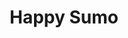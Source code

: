 ---
layout: place
title: "Happy Sumo"
permalink: /colorado/westminster/happy-sumo.html
stateAbbr: CO
stateName: Colorado
cityName: Westminster
seo:
  name: "Happy Sumo"
  type: Restaurant
  links: https://www.happysumoorchard.com/
description: "Looking for sushi in Westminster, Colorado? Check out Happy Sumo for a delightful Japanese dining experience. Enjoy a variety of sushi and other dishes in a ..."
place_id: ChIJRRDG1yN1bIcRrYFtHu1Q20o
photos:
  - name: >-
      places/ChIJRRDG1yN1bIcRrYFtHu1Q20o/photos/AeeoHcJuUe5ATzJdvm6_XbutIWWvmNxu1jO2Ba4SwWVJJUGGgyBk38TL7b9R4zInDsY6Riv97RB8ZqVrMDrrTHorYoEhESnUym6FXszVyIfSWYQavfyzxXLu6K4BspFhmFU32tZIzisOaaqjg3g7gegvBXo74fgNGY3hOG6KuFeEAElCgF3kWqv9NK1UaDUDqyzcV9QQJcoI-eXmsrSzeg7fGBCdSr-9jLKlMMNH1eSncCno_RF_7vw-fC13JaWiZcka813M2LRbkX449pn_4YZuCyucUENDTycn_UxL5dAJ-8soUfJNg5V3ce7D79IszcZlegwHTtR-LZBBtk53ZrsGfarYmLqK0XIf-FovfTuNCqPNAB1TlJu0iQtX4zCQy7mzK-VpOYvrooEQlL1wJ9Y3sP0WFm-nyqPNahyBcqJeZeU
    widthPx: 4032
    heightPx: 3024
    authorAttributions:
      - displayName: Jose Vieitez
        uri: https://maps.google.com/maps/contrib/117686600482189891551
        photoUri: >-
          https://lh3.googleusercontent.com/a-/ALV-UjV0M7u8ILu4Z_p4bHqoATS9LH_23VIdKbCvlz547iPbXn3cldaZ=s100-p-k-no-mo
    flagContentUri: >-
      https://www.google.com/local/imagery/report/?cb_client=maps_api_places.places_api&image_key=!1e10!2sCIHM0ogKEICAgIDexsuMZQ&hl=en-US
    googleMapsUri: >-
      https://www.google.com/maps/place//data=!3m4!1e2!3m2!1sCIHM0ogKEICAgIDexsuMZQ!2e10!4m2!3m1!1s0x876c7523d7c61045:0x4adb50ed1e6d81ad
  - name: >-
      places/ChIJRRDG1yN1bIcRrYFtHu1Q20o/photos/AeeoHcLIYO7N0TPjZVXu0MpAkWzD57hjBWbyuFwWzDhWY2TEE30Bvia0vMHctgGU873MyB0JorixvIUFnjyrOUpr9OPFft46jrVJtXGZeP3oZeLcda_b6aQjuGXOInO5UmiC4qzI-5y1g1nuCHqM48kk7lArmZnF6SS3qQIor1GwsJCQq1TOrCz4-tZqvqD9kXyGqE2Of9Fp9JDNmYW1lWKrmRfcINNqKvYg1tAXfc0fQZ7FwvO0g_rFS4-jZecYm96czYjLqZWgG_rcm0B9AIYdrhnmvAvbaLjAsD9DUWblIDdZ9n-6t2glc5nE4drvjZKE-cYH1PUaz4DgXeLqunQoLXZLD_9a5ekPMB2KRJf-dofIyzYxVzBrMdYrumJZM2oB0u9Z3huBNMba9RY_fXYVggnQ_ndueO2xUN5N5E3y5Ek3FA
    widthPx: 4000
    heightPx: 3000
    authorAttributions:
      - displayName: Kelly Peden
        uri: https://maps.google.com/maps/contrib/101264754590556712751
        photoUri: >-
          https://lh3.googleusercontent.com/a/ACg8ocLcwjQDxOqWAQe1FxRDh1XqLXY8yn0Io3FaPYObNHMfsQTp=s100-p-k-no-mo
    flagContentUri: >-
      https://www.google.com/local/imagery/report/?cb_client=maps_api_places.places_api&image_key=!1e10!2sCIHM0ogKEICAgIDr0qPHSA&hl=en-US
    googleMapsUri: >-
      https://www.google.com/maps/place//data=!3m4!1e2!3m2!1sCIHM0ogKEICAgIDr0qPHSA!2e10!4m2!3m1!1s0x876c7523d7c61045:0x4adb50ed1e6d81ad
  - name: >-
      places/ChIJRRDG1yN1bIcRrYFtHu1Q20o/photos/AeeoHcLPswbHQkhkoEUOMzPJQMYhnEpTyz6YZXvNHBTmy32U46TiCcb1o-5rN2Bu1XWUIuYipQIgM6oO2o6REdRqh0iPngr3IIw1WdgOGNMUalmEXqscJkVrIwlgo32yf5ObffcZBh7GZDCJSxJgI67ANUYN_jn2spR03t8aA4OnuNY0fPYByztCbjWR9YkyOGTuBkLD9V3yAmaaP3g7f3qJ10vAx-POXZqcAmNpsBey12KUzgdBvR9lPBzOkuO0owGG4AI3x53jAxKB6b7Cooz-giGTkLHGZFbO5mA3SZxI-V_008y4z2AUzbZ5ejmsK3mlnryotO0NmGjigJtVipz7fYXVcsAbWrLlruDPID3kYScpizVdPVba3nJX0gKnq45VBv0w7i-nxRxd1PyT0jDkmBRrNYDW6fwTuJvcMVfm6gKoNg
    widthPx: 4080
    heightPx: 3072
    authorAttributions:
      - displayName: Andrei Medon
        uri: https://maps.google.com/maps/contrib/114297337558857479938
        photoUri: >-
          https://lh3.googleusercontent.com/a-/ALV-UjVGqlI83tD6Y4U5DnDQb1EWjQSyDbolKslWSSWfxSpnwQZXDfgL=s100-p-k-no-mo
    flagContentUri: >-
      https://www.google.com/local/imagery/report/?cb_client=maps_api_places.places_api&image_key=!1e10!2sCIHM0ogKEICAgIDf-ZW6bg&hl=en-US
    googleMapsUri: >-
      https://www.google.com/maps/place//data=!3m4!1e2!3m2!1sCIHM0ogKEICAgIDf-ZW6bg!2e10!4m2!3m1!1s0x876c7523d7c61045:0x4adb50ed1e6d81ad
  - name: >-
      places/ChIJRRDG1yN1bIcRrYFtHu1Q20o/photos/AeeoHcIFB0ij_lymfZxdLDkxEOa1wgDhzd7e3aaYPcuS5PBowThIIhG4lUzE-6X2F6fIPwtDQUVOqZE85TtvLHivjBN5Va531k2JhuTWGtNqAx4vxVtUqiPTGITnM2I52Y9IJml6LCa5rhN5Faq0pMiRYMiCUbRR62QaYmlRDytuC2wgop3ypLzN6l6MfoVdLC_KaYL712P61-JzeJ5ZxeN7g-lnnsK_-4ap9VAIXG7IXcpB2JXIhkiGovMz3DJu_M0bGJoPtsle9mMFlVZdxR0QImgs7T4eYuVWKn-mGbHOKHOznszpytG8hjZFa50O_jOVOm_MWxk_NDbfkXFkNM0Oba0GHVzxcOl7afQrPLRBbBHN40Su2cwIBXp30KTm-9J63-vAqVHYa7CSqT861IQw0hJIS12vnuEhg9RAezdUsIS8CO8a
    widthPx: 4080
    heightPx: 3072
    authorAttributions:
      - displayName: Andrei Medon
        uri: https://maps.google.com/maps/contrib/114297337558857479938
        photoUri: >-
          https://lh3.googleusercontent.com/a-/ALV-UjVGqlI83tD6Y4U5DnDQb1EWjQSyDbolKslWSSWfxSpnwQZXDfgL=s100-p-k-no-mo
    flagContentUri: >-
      https://www.google.com/local/imagery/report/?cb_client=maps_api_places.places_api&image_key=!1e10!2sCIHM0ogKEICAgIDf-ZW2hQE&hl=en-US
    googleMapsUri: >-
      https://www.google.com/maps/place//data=!3m4!1e2!3m2!1sCIHM0ogKEICAgIDf-ZW2hQE!2e10!4m2!3m1!1s0x876c7523d7c61045:0x4adb50ed1e6d81ad
  - name: >-
      places/ChIJRRDG1yN1bIcRrYFtHu1Q20o/photos/AeeoHcJbrSVKv91MOE1KY25fm2xBks3JX9eIpsANwDOZXu7-j0m-6RaFgRtTaIWHC_OlasoYBju54a-FQcoPRE4HgOtzKxF49-Qv9Q3OLO3HawJoAPsjwS3irFDRQKvLkJZM6QnIXbWy9tgeTyRTBABFhFbt7eyudQ_P1iJLaXpHR9GParINtBT1efyitELTiaZ8P1qQwtrQh6GeiWhDU5wmPrd5aachm6Xfs1UG9-RO2ZDX0IzDHyB5fZqT533E34-q3eGWvAY3PT6fIR1SX7AVueemMKGSV4qzxPaIPImJNxYK6gMRpnn_SPv-vVsH0mQ5dk4tXmInLRtUmt0ECkOrPpL4Z6RzfS4354wUSnYuUdt3ajtsyEDd9vXaT0-jK5OhRc3c9ZpyrxG_LmhWaovbN9kP2xxMofuUBn5jek44q4ELwlo
    widthPx: 4000
    heightPx: 3000
    authorAttributions:
      - displayName: Kelly Peden
        uri: https://maps.google.com/maps/contrib/101264754590556712751
        photoUri: >-
          https://lh3.googleusercontent.com/a/ACg8ocLcwjQDxOqWAQe1FxRDh1XqLXY8yn0Io3FaPYObNHMfsQTp=s100-p-k-no-mo
    flagContentUri: >-
      https://www.google.com/local/imagery/report/?cb_client=maps_api_places.places_api&image_key=!1e10!2sCIHM0ogKEICAgIDr0qPHyAE&hl=en-US
    googleMapsUri: >-
      https://www.google.com/maps/place//data=!3m4!1e2!3m2!1sCIHM0ogKEICAgIDr0qPHyAE!2e10!4m2!3m1!1s0x876c7523d7c61045:0x4adb50ed1e6d81ad
  - name: >-
      places/ChIJRRDG1yN1bIcRrYFtHu1Q20o/photos/AeeoHcLDmvbxtV_EbmfOU_0poxkv_PlCEmxb4elDNk1YAcDMjT69CDr3JTj1LurAtbVN312LCkDKhlf74C3TmctohnXS31ycUptCoTTaXQjsmmKa8NFPIO8kV4jdqItwWkQXaWWOGL-hrsCSV2myK3PAIyMtWp9qG1YSWKC7fVsO8UUIA1dFdY4IyhRyjTuUIz-GLfCrGMNIbzSFPuA2gOwfhBlTcg5RHoCohIVck_7jgCmxJvGUdJEshStXgWjcR6GfHP4Z7UI_ZHTQ_ZlbxT2fOzZPytAES-5Tn6dcPmxhTXvzol_TUpZTXuPLW-YfTOJk7iV1GSjkkdw2Sk9a1ui8QQQvFvcKBIotazPQR9IWGRMlAEA59NxvcQP6BLDh1k66RxeV0sjrfZwqPrCqAIjVD8f8XfWIeXFSa2-14nqC5sFGRb59
    widthPx: 4000
    heightPx: 2800
    authorAttributions:
      - displayName: Lorenzo R. C
        uri: https://maps.google.com/maps/contrib/113825469726453112594
        photoUri: >-
          https://lh3.googleusercontent.com/a-/ALV-UjW0fevbH7qpd6EJipqUk31seuoz2lRlFaBXwazD0rkDf9Sgxe69=s100-p-k-no-mo
    flagContentUri: >-
      https://www.google.com/local/imagery/report/?cb_client=maps_api_places.places_api&image_key=!1e10!2sCIHM0ogKEICAgIDVj7DynQE&hl=en-US
    googleMapsUri: >-
      https://www.google.com/maps/place//data=!3m4!1e2!3m2!1sCIHM0ogKEICAgIDVj7DynQE!2e10!4m2!3m1!1s0x876c7523d7c61045:0x4adb50ed1e6d81ad
  - name: >-
      places/ChIJRRDG1yN1bIcRrYFtHu1Q20o/photos/AeeoHcKEnV1MxI2N4SsLAETLGTnXH6w1w0k3fmAJwGJd5bWwopzKD9intu2t8F9D_bC3RJ1VeT7-Wn0FI6qD6F8A-axL4DYJTYw258VVCzNZ7f_WWogIPtzp5sLqcuYy9wzV_2JEa6PQnmGJVInusK6OheW7Qat8NPdhXFxqMIplxMhG-VFKA-02dVd_yvarU0ONLshJyWYm4N8dYNZzvMYN96jBFqHWILZ-JbVOybtZTWdsyn9fTXXsVUxQ-asemBfHL3rB-QYqedOqHoGAaR6W1cE0zpqCjLUrpNPk3rsj9xyPP7JvQ1OPoIfztH3XYlWx2HSLsBRwf5kWKr4qn2vGgt-ceufek7zP5ewV-5uuXpXvxp1Rmss9tdNnP8M0vFssvXLCJR_xgjdZejbWFduf7Fz-66IPX_-h78caKR8WKV_ZxQ
    widthPx: 4000
    heightPx: 3000
    authorAttributions:
      - displayName: Lorenzo R. C
        uri: https://maps.google.com/maps/contrib/113825469726453112594
        photoUri: >-
          https://lh3.googleusercontent.com/a-/ALV-UjW0fevbH7qpd6EJipqUk31seuoz2lRlFaBXwazD0rkDf9Sgxe69=s100-p-k-no-mo
    flagContentUri: >-
      https://www.google.com/local/imagery/report/?cb_client=maps_api_places.places_api&image_key=!1e10!2sCIHM0ogKEICAgIDVj7DyXQ&hl=en-US
    googleMapsUri: >-
      https://www.google.com/maps/place//data=!3m4!1e2!3m2!1sCIHM0ogKEICAgIDVj7DyXQ!2e10!4m2!3m1!1s0x876c7523d7c61045:0x4adb50ed1e6d81ad
  - name: >-
      places/ChIJRRDG1yN1bIcRrYFtHu1Q20o/photos/AeeoHcKMHdW-skLo6EJULUew5_QkGdNhUbOCFgl-N0LvmbbP-AX3nDFA0jLBnN9pXY-wfDgYpfWi6hfWKmpXwVracQoO5vz6D7g2pLY2qA1f0vKTCMZcOPCGS_LO2qBEa6oyrvnQlrzuUh4QbDj8xDonhLnYRvSFnzPkZv54VaN_nu9efeVVFHjnvnJIkGVVTK8isnLBIixkbgrlFWSsVCw6ZRFXFVdXfjBt4ajpJfqUXPy33AqOjhgPECUrKANHznkeHrlwMc6_BVwckOXfu6Wl6EbbOqxs8Ja0EmwUCjj8CXtFqPICdXES_YJMWTBI0D7RGrg69BwKSg7voxiiim0ae3xR2LAMXTmbFv2hU5kpkOFnLIDlNgaGCeKzSRm5_t1hlaH_ljdBaTTAtrRM5mZPi6HuUqQ0dP_MVsRNFxU8cucwGQ
    widthPx: 3024
    heightPx: 4032
    authorAttributions:
      - displayName: muah muah
        uri: https://maps.google.com/maps/contrib/103857337653129218718
        photoUri: >-
          https://lh3.googleusercontent.com/a/ACg8ocLC1iYNdGC7pLtchYH7jqCPrAQ8cmHjpvPc5lV4LKk_wunCMos=s100-p-k-no-mo
    flagContentUri: >-
      https://www.google.com/local/imagery/report/?cb_client=maps_api_places.places_api&image_key=!1e10!2sCIHM0ogKEICAgMDw3tLyRg&hl=en-US
    googleMapsUri: >-
      https://www.google.com/maps/place//data=!3m4!1e2!3m2!1sCIHM0ogKEICAgMDw3tLyRg!2e10!4m2!3m1!1s0x876c7523d7c61045:0x4adb50ed1e6d81ad
  - name: >-
      places/ChIJRRDG1yN1bIcRrYFtHu1Q20o/photos/AeeoHcIBa4hYD66tWD0Cyj9ma4knXwhA87VzwE6TY0-AGty6SxOSXuA-vJnyf-TdThf1pH0bVWXZmj5FKn5DZEqkw7LJSoQx8uEwejBuZCgbr3qWR9NGDlx5T8NCwALPj6IsAueY57MNsKqxMuHAa7BqilZ0KH8_f0-we1PS3g73Ozyr6W-tfJC4y5UjVI7RXyw9kZKBS4eFwhNleMqkovoxafJZINUoY7rphuDgA0Tm7EmTCMqDQTC__vFwKiqjpLNP96Ouu1KkQSLsnXwuOdNjm5LKdLXekWBTiNIyONmMncJNt6TL9xQ6ao0OghViZdL59IHnqcZvzHUxRVeXMFgxpX8Z66juxU1IHkXTF4IfUWMJPoCVXh-0cocPhOizuhbPAe10ru8MJk_iABJC5_1TlvqjPl9A6K40d0K7-fSz3LT1mg
    widthPx: 2885
    heightPx: 3554
    authorAttributions:
      - displayName: Lorenzo R. C
        uri: https://maps.google.com/maps/contrib/113825469726453112594
        photoUri: >-
          https://lh3.googleusercontent.com/a-/ALV-UjW0fevbH7qpd6EJipqUk31seuoz2lRlFaBXwazD0rkDf9Sgxe69=s100-p-k-no-mo
    flagContentUri: >-
      https://www.google.com/local/imagery/report/?cb_client=maps_api_places.places_api&image_key=!1e10!2sCIHM0ogKEICAgIDVj7DybQ&hl=en-US
    googleMapsUri: >-
      https://www.google.com/maps/place//data=!3m4!1e2!3m2!1sCIHM0ogKEICAgIDVj7DybQ!2e10!4m2!3m1!1s0x876c7523d7c61045:0x4adb50ed1e6d81ad
  - name: >-
      places/ChIJRRDG1yN1bIcRrYFtHu1Q20o/photos/AeeoHcIYFc_CiCaXSCmoDXQyHoiklM7bosWyheuofxF9El4r2nX72VYSkevG8Kmx53mVjG1hij6NzoknOxxkIK6Hvikjuq6deM9m2Pqr0guRRIz5v7U8vwm1S0vCzwYvBMOmqZdk7la7TGNZAPbuGJfU_He6cqVLRPkHheKJo74N1gh76Z9syKCIrTo87Os_siIfmTvsvIeEZL_ZmIrlcA5nLUWVP0ftmYzZCuIUTc6Z6rg4Y7NvNXpHCujsboA6Z1Gw7tZ9gf-wif8nBc4bLWJfWkRr8bJlVynBnUuWQ6Q56SlvrgrViW7rp-2Pt6FbPt77dacYxlUbdCF1Rrd7mAW38H3KUVzrdjgT3Byzkw11qQgYNHviC0SeEDEGS3ZIGhgKda7YUjV5eNc_x9K7uUKSz2JF1xjy-EXkmjMe8pImneB7CA
    widthPx: 3024
    heightPx: 4032
    authorAttributions:
      - displayName: Sara Line Frisk
        uri: https://maps.google.com/maps/contrib/118305901128653098980
        photoUri: >-
          https://lh3.googleusercontent.com/a-/ALV-UjVBE5ERVvOQ-WWaWNoTDw07USlX2Zf5gRlO-Un-tm3vpVRNz8gcow=s100-p-k-no-mo
    flagContentUri: >-
      https://www.google.com/local/imagery/report/?cb_client=maps_api_places.places_api&image_key=!1e10!2sCIHM0ogKEICAgIDx3oSYMg&hl=en-US
    googleMapsUri: >-
      https://www.google.com/maps/place//data=!3m4!1e2!3m2!1sCIHM0ogKEICAgIDx3oSYMg!2e10!4m2!3m1!1s0x876c7523d7c61045:0x4adb50ed1e6d81ad
address: 14647 Delaware St, Westminster, CO 80023, USA
street: 14647 Delaware St
city: Westminster
state: CO
zip: '80023'
country: USA
neighborhood: North Westminster
latitude: '39.961583'
longitude: '-104.991752'
accessibility_options:
  wheelchairAccessibleParking: true
  wheelchairAccessibleEntrance: true
  wheelchairAccessibleRestroom: true
  wheelchairAccessibleSeating: true
business_status: OPERATIONAL
name: Happy Sumo
google_maps_links:
  directionsUri: >-
    https://www.google.com/maps/dir//''/data=!4m7!4m6!1m1!4e2!1m2!1m1!1s0x876c7523d7c61045:0x4adb50ed1e6d81ad!3e0
  placeUri: https://maps.google.com/?cid=5393993958054265261
  writeAReviewUri: >-
    https://www.google.com/maps/place//data=!4m3!3m2!1s0x876c7523d7c61045:0x4adb50ed1e6d81ad!12e1
  reviewsUri: >-
    https://www.google.com/maps/place//data=!4m4!3m3!1s0x876c7523d7c61045:0x4adb50ed1e6d81ad!9m1!1b1
  photosUri: >-
    https://www.google.com/maps/place//data=!4m3!3m2!1s0x876c7523d7c61045:0x4adb50ed1e6d81ad!10e5
primary_type: Sushi Restaurant
opening_hours:
  regular: null
  current: null
secondary_opening_hours:
  regular:
    weekdayDescriptions: null
    type: null
  current:
    weekdayDescriptions: null
    type: null
phone: (303) 920-4400
price_level: PRICE_LEVEL_MODERATE
price_range: $20 &ndash; $30
rating: '4.1'
rating_count: 1097
website: https://www.happysumoorchard.com/
reviews: null
parking_options: null
payment_options: null
allow_dogs: null
curbside_pickup: null
delivery: null
dine_in: null
good_for_children: null
good_for_groups: null
good_for_sports: null
live_music: null
menu_for_children: null
outdoor_seating: null
reservable: null
restroom: null
serves_beer: null
serves_breakfast: null
serves_brunch: null
serves_cocktails: null
serves_coffee: null
serves_dinner: null
serves_dessert: null
serves_lunch: null
serves_vegetarian_food: null
serves_wine: null
takeout: null
summary: null

---